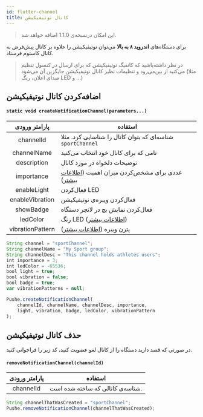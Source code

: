 ```yaml
---
id: flutter-channel
title: کانال نوتیفیکیشن
---
```


> این امکان درنسخه‌ی 1.1.0 اضافه خواهد شد.

برای دستگاه‌های **اندروید ۸ به بالا** می‌توان نوتیفیکیشن را علاوه بر کانال پیش‌فرض به کانال کاستوم‌ فرستاد.

> در نظر داشته‌باشید که کانفیگ نوتیفیکیشن که برای ارسال در کنسول تنظیم می‌کنید از بین‌می‌رود و تنظیمات نظیر کانال نوتیفیکیشن جایگزین آن می‌شود (مثلا صدای اعلان، رنگ LED و ...)

## اضافه‌کردن کانال نوتیفیکیشن


<div dir='ltr'>

#### `static void createNotificationChannel(parameters...)`

</div>

|پارامتر ورودی|استفاده|
|:--:|--|
|channelId| شناسه‌ای که بتوان کانال را شناسایی کرد. مثلا `sportChannel`|
|channelName|نامی که برای کانال خود انتخاب می‌کنید|
|description|توضیحات دلخواه در مورد کانال|
|importance|عددی برای مشخص‌کردن میزان اهمیت ([اطلاعات بیشتر](https://developer.android.com/training/notify-user/channels#importance))|
|enableLight|فعال‌کردن LED|
|enableVibration|فعال‌کردن ویبره‌ی نوتیفیکیشن|
|showBadge|فعال‌کردن نمایش بچ در لانچر دستگاه|
|ledColor|رنگ LED ([اطلاعات بیشتر](https://developer.android.com/reference/android/app/NotificationChannel.html#setLightColor(int)))|
|vibrationPattern|پترن ویبره ([اطلاعات بیشتر](https://developer.android.com/reference/android/app/NotificationChannel.html#setVibrationPattern(long[])))|


```js
String channel = "sportChannel";
String channelName = "My Sport group";
String channelDesc = "This channel holds athletes users";
int importance = 3;
int ledColor = -65536;
bool light = true;
bool vibration = false;
bool badge = true;
var vibrationPatterns = null;

Pushe.createNotificationChannel(
    channelId, channelName, channelDesc, importance,
    light, vibration, badge, ledColor, vibrationPattern
);
```

## حذف کانال نوتیفیکیشن

در صورتی که قصد دارید دستگاه را از کانال لغو عضویت کنید، کد زیر را فراخوانی کنید.

<div dir='ltr'>

#### `removeNotificationChannel(channelId)`

</div>

|پارامتر ورودی|استفاده|
|:--:|--|
|channelId|شناسه‌ی کانالی که ساخته شده است.|

```js
String channelThatWasCreated = "sportChannel";
Pushe.removeNotificationChannel(channelThatWasCreated);
```